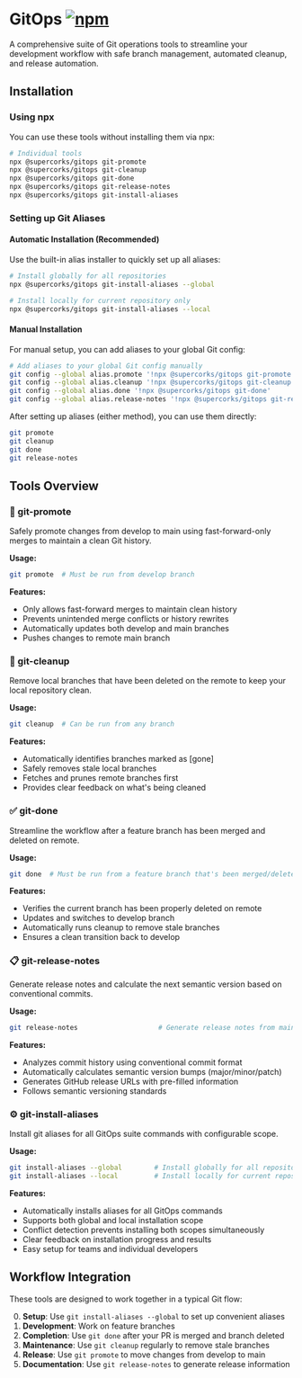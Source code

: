 # GitOps [![npm](https://img.shields.io/npm/v/@supercorks/gitops?logo=npm)](https://www.npmjs.com/package/@supercorks/gitops)
A comprehensive suite of Git operations tools to streamline your development workflow with safe branch management, automated cleanup, and release automation.

## Installation

### Using npx

You can use these tools without installing them via npx:

```bash
# Individual tools
npx @supercorks/gitops git-promote
npx @supercorks/gitops git-cleanup
npx @supercorks/gitops git-done
npx @supercorks/gitops git-release-notes
npx @supercorks/gitops git-install-aliases
```

### Setting up Git Aliases

#### Automatic Installation (Recommended)

Use the built-in alias installer to quickly set up all aliases:

```bash
# Install globally for all repositories
npx @supercorks/gitops git-install-aliases --global

# Install locally for current repository only  
npx @supercorks/gitops git-install-aliases --local
```

#### Manual Installation

For manual setup, you can add aliases to your global Git config:

```bash
# Add aliases to your global Git config manually
git config --global alias.promote '!npx @supercorks/gitops git-promote'
git config --global alias.cleanup '!npx @supercorks/gitops git-cleanup'
git config --global alias.done '!npx @supercorks/gitops git-done'
git config --global alias.release-notes '!npx @supercorks/gitops git-release-notes'
```

After setting up aliases (either method), you can use them directly:

```bash
git promote
git cleanup
git done
git release-notes
```

## Tools Overview

### 🚀 git-promote
Safely promote changes from develop to main using fast-forward-only merges to maintain a clean Git history.

**Usage:**
```bash
git promote  # Must be run from develop branch
```

**Features:**
- Only allows fast-forward merges to maintain clean history
- Prevents unintended merge conflicts or history rewrites
- Automatically updates both develop and main branches
- Pushes changes to remote main branch

### 🧹 git-cleanup
Remove local branches that have been deleted on the remote to keep your local repository clean.

**Usage:**
```bash
git cleanup  # Can be run from any branch
```

**Features:**
- Automatically identifies branches marked as [gone]
- Safely removes stale local branches
- Fetches and prunes remote branches first
- Provides clear feedback on what's being cleaned

### ✅ git-done
Streamline the workflow after a feature branch has been merged and deleted on remote.

**Usage:**
```bash
git done  # Must be run from a feature branch that's been merged/deleted on remote
```

**Features:**
- Verifies the current branch has been properly deleted on remote
- Updates and switches to develop branch
- Automatically runs cleanup to remove stale branches
- Ensures a clean transition back to develop

### 📋 git-release-notes
Generate release notes and calculate the next semantic version based on conventional commits.

**Usage:**
```bash
git release-notes                    # Generate release notes from main branch
```

**Features:**
- Analyzes commit history using conventional commit format
- Automatically calculates semantic version bumps (major/minor/patch)
- Generates GitHub release URLs with pre-filled information
- Follows semantic versioning standards

### ⚙️ git-install-aliases
Install git aliases for all GitOps suite commands with configurable scope.

**Usage:**
```bash
git install-aliases --global        # Install globally for all repositories
git install-aliases --local         # Install locally for current repository only
```

**Features:**
- Automatically installs aliases for all GitOps commands
- Supports both global and local installation scope
- Conflict detection prevents installing both scopes simultaneously
- Clear feedback on installation progress and results
- Easy setup for teams and individual developers

## Workflow Integration

These tools are designed to work together in a typical Git flow:

0. **Setup**: Use `git install-aliases --global` to set up convenient aliases
1. **Development**: Work on feature branches
2. **Completion**: Use `git done` after your PR is merged and branch deleted
3. **Maintenance**: Use `git cleanup` regularly to remove stale branches
4. **Release**: Use `git promote` to move changes from develop to main
5. **Documentation**: Use `git release-notes` to generate release information

